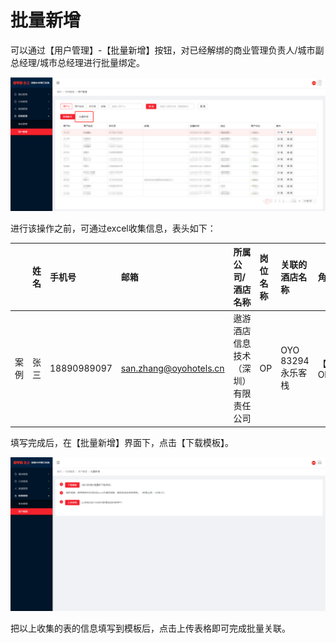 # 批量新增

可以通过【用户管理】-【批量新增】按钮，对已经解绑的商业管理负责人/城市副总经理/城市总经理进行批量绑定。

![](../../../../.gitbook/assets/image%20%28217%29.png)

进行该操作之前，可通过excel收集信息，表头如下：

|  | 姓名 | 手机号 | 邮箱 | 所属公司/酒店名称 | 岗位名称 | 关联的酒店名称 | 角色名称 |
| :--- | :--- | :--- | :--- | :--- | :--- | :--- | :--- |
| 案例 | 张三 | 18890989097 | san.zhang@oyohotels.cn | 遨游酒店信息技术（深圳）有限责任公司 | OP | OYO 83294 永乐客栈 | 【OYO】OP |

填写完成后，在【批量新增】界面下，点击【下载模板】。

![](../../../../.gitbook/assets/image%20%28422%29.png)

把以上收集的表的信息填写到模板后，点击上传表格即可完成批量关联。

